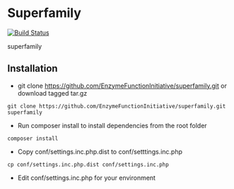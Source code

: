 # Superfamily

[![Build Status](https://www.travis-ci.com/EnzymeFunctionInitiative/superfamily.svg?branch=master)](https://www.travis-ci.com/EnzymeFunctionInitiative/superfamily)

superfamily

## Installation

* git clone https://github.com/EnzymeFunctionInitiative/superfamily.git or download tagged tar.gz
```
git clone https://github.com/EnzymeFunctionInitiative/superfamily.git superfamily
```
* Run composer install to install dependencies from the root folder
```
composer install
```
* Copy conf/settings.inc.php.dist to conf/setttings.inc.php
```
cp conf/settings.inc.php.dist conf/settings.inc.php
```
* Edit conf/settings.inc.php for your environment

